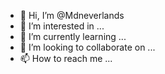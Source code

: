 - 👋 Hi, I’m @Mdneverlands
- 👀 I’m interested in ...
- 🌱 I’m currently learning ...
- 💞️ I’m looking to collaborate on ...
- 📫 How to reach me ...

<!---
Mdneverlands/Mdneverlands is a ✨ special ✨ repository because its `README.md` (this file) appears on your GitHub profile.
You can click the Preview link to take a look at your changes.
--->
